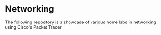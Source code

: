 # Networking
The following repository is a showcase of various home labs in networking using Cisco's Packet Tracer
